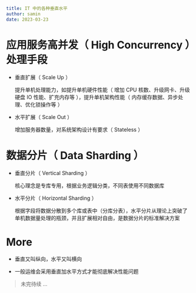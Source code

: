```yaml
title: IT 中的各种垂直水平
author: samin
date: 2023-03-23
```

# 应用服务高并发（ High Concurrency ）处理手段

- 垂直扩展（ Scale Up ）

  提升单机处理能力，如提升单机硬件性能（ 增加 CPU 核数、升级网卡、升级硬盘 IO 性能、扩充内存等 ），提升单机架构性能（ 内存缓存数据、异步处理、优化锁操作等 ）

- 水平扩展（ Scale Out ）

  增加服务器数量，对系统架构设计有要求（ Stateless ）

# 数据分片（ Data Sharding ）

- 垂直分片（ Vertical Sharding ）

  核心理念是专库专用，根据业务逻辑分类，不同表使用不同数据库

- 水平分片（ Horizontal Sharding ）

  根据字段将数据分散到多个库或表中（分库分表），水平分片从理论上突破了单机数据量处理的瓶颈，并且扩展相对自由，是数据分片的标准解决方案

# More

- 垂直又叫纵向，水平又叫横向

- 一般运维会采用垂直加水平方式才能彻底解决性能问题

> 未完待续 ...